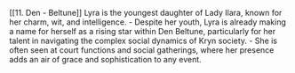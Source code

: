 [[11. Den - Beltune]]
Lyra is the youngest daughter of Lady Ilara, known for her charm, wit, and intelligence.
    - Despite her youth, Lyra is already making a name for herself as a rising star within Den Beltune, particularly for her talent in navigating the complex social dynamics of Kryn society.
    - She is often seen at court functions and social gatherings, where her presence adds an air of grace and sophistication to any event.
